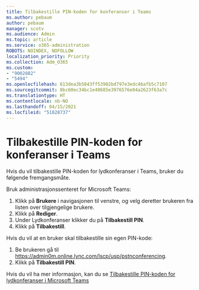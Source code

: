 ```yaml
---
title: Tilbakestille PIN-koden for konferanser i Teams
ms.author: pebaum
author: pebaum
manager: scotv
ms.audience: Admin
ms.topic: article
ms.service: o365-administration
ROBOTS: NOINDEX, NOFOLLOW
localization_priority: Priority
ms.collection: Adm_O365
ms.custom:
- "9002882"
- "5494"
ms.openlocfilehash: 613dea3b5043ff53902bd797e3edc46afb5c7107
ms.sourcegitcommit: 8bc60ec34bc1e40685e3976576e04a2623f63a7c
ms.translationtype: HT
ms.contentlocale: nb-NO
ms.lasthandoff: 04/15/2021
ms.locfileid: "51828737"
---
```

# <a name="reset-conferencing-pin-in-teams"></a>Tilbakestille PIN-koden for konferanser i Teams

Hvis du vil tilbakestille PIN-koden for lydkonferanser i Teams, bruker du følgende fremgangsmåte.  

Bruk administrasjonssenteret for Microsoft Teams:

1. Klikk på **Brukere** i navigasjonen til venstre, og velg deretter brukeren fra listen over tilgjengelige brukere.
2. Klikk på **Rediger**.
3. Under Lydkonferanser klikker du på **Tilbakestill PIN**.
4. Klikk på **Tilbakestill**.

Hvis du vil at en bruker skal tilbakestille sin egen PIN-kode:
1. Be brukeren gå til https://admin0m.online.lync.com/lscp/usp/pstnconferencing.
2. Klikk på **Tilbakestill PIN**.

Hvis du vil ha mer informasjon, kan du se [Tilbakestille PIN-koden for lydkonferanser i Microsoft Teams](https://docs.microsoft.com/microsoftteams/reset-the-audio-conferencing-pin-in-teams)
